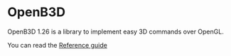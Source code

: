 # OpenB3D

OpenB3D 1.26 is a library to implement easy 3D commands over OpenGL.

You can read the [Reference guide](https://github.com/angros47/OpenB3D/blob/main/OpenB3D.html)
